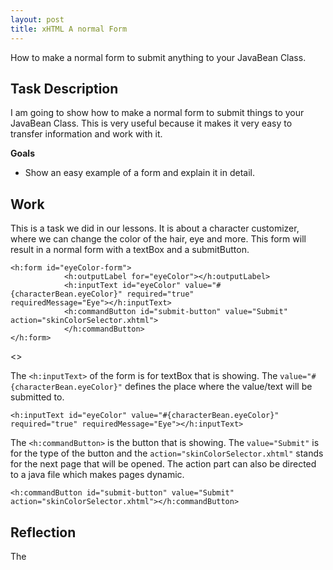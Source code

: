 ```yaml
---
layout: post
title: xHTML A normal Form
---
```


How to make a normal form to submit anything to your JavaBean Class.

## Task Description

I am going to show how to make a normal form to submit things to your JavaBean Class. This is very useful because it makes it very easy to transfer information and work with it.



**Goals**

- Show an easy example of a form and explain it in detail.



## Work

This is a task we did in our lessons. It is about a character customizer, where we can change the color of the hair, eye and more. This form will result in a normal form with a textBox and a submitButton.

```xhtml
<h:form id="eyeColor-form">
            <h:outputLabel for="eyeColor"></h:outputLabel>
            <h:inputText id="eyeColor" value="#{characterBean.eyeColor}" required="true" 									requiredMessage="Eye"></h:inputText>
            <h:commandButton id="submit-button" value="Submit" action="skinColorSelector.xhtml">	
    		</h:commandButton>
</h:form>
```

<<PICTURE>>



The `<h:inputText>` of the form is for textBox that is showing. The `value="#{characterBean.eyeColor}"` defines the place where the value/text will be submitted to.

```xhtml
<h:inputText id="eyeColor" value="#{characterBean.eyeColor}" required="true" requiredMessage="Eye"></h:inputText>
```



The `<h:commandButton>` is the button that is showing. The `value="Submit"` is for the type of the button and the `action="skinColorSelector.xhtml"` stands for the next page that will be opened. The action part can also be directed to a java file which makes pages dynamic.

```xhtml
<h:commandButton id="submit-button" value="Submit" action="skinColorSelector.xhtml"></h:commandButton>
```



## Reflection

The 
